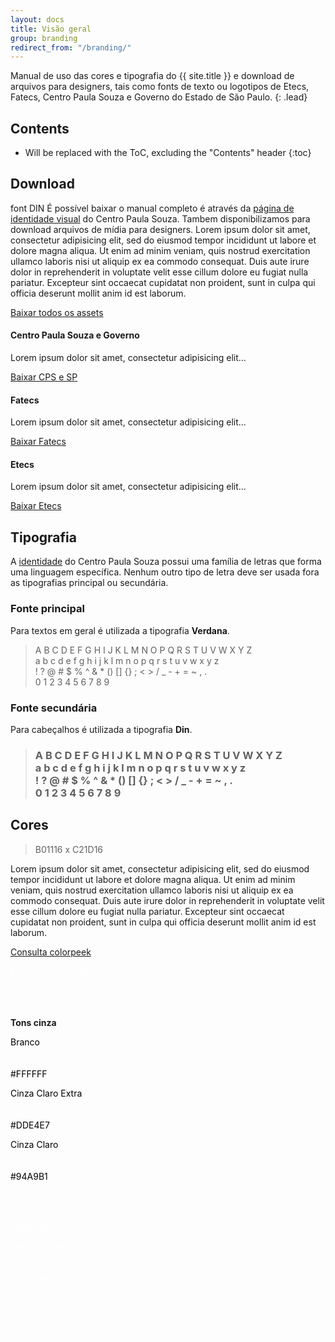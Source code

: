 ```yaml
---
layout: docs
title: Visão geral
group: branding
redirect_from: "/branding/"
---
```


Manual de uso das cores e tipografia do {{ site.title }} e download de arquivos para designers, tais como fonts de texto ou logotipos de Etecs, Fatecs, Centro Paula Souza e Governo do Estado de São Paulo.
{: .lead}

## Contents

* Will be replaced with the ToC, excluding the "Contents" header
{:toc}

## Download

font DIN
É possível baixar o manual completo é através da [página de identidade visual](http://www.centropaulasouza.sp.gov.br/quem-somos/manual-de-identidade-logo-novo/default.asp) do Centro Paula Souza.
Tambem disponibilizamos para download arquivos de mídia para designers.
Lorem ipsum dolor sit amet, consectetur adipisicing elit, sed do eiusmod
tempor incididunt ut labore et dolore magna aliqua. Ut enim ad minim veniam,
quis nostrud exercitation ullamco laboris nisi ut aliquip ex ea commodo
consequat. Duis aute irure dolor in reprehenderit in voluptate velit esse
cillum dolore eu fugiat nulla pariatur. Excepteur sint occaecat cupidatat non
proident, sunt in culpa qui officia deserunt mollit anim id est laborum.

<p><a href="" class="btn btn-md btn-outline btn-block">Baixar todos os assets</a></p>

<div class="row">
  <div class="col-sm-4">
    <h4>Centro Paula Souza e Governo</h4>
    <p>Lorem ipsum dolor sit amet, consectetur adipisicing elit...</p>
    <p><a href="" class="btn btn-md btn-outline">Baixar CPS e SP</a></p>
  </div>
  <div class="col-sm-4">
    <h4>Fatecs</h4>
    <p>Lorem ipsum dolor sit amet, consectetur adipisicing elit...</p>
    <p><a href="" class="btn btn-md btn-outline">Baixar Fatecs</a></p>
  </div>
  <div class="col-sm-4">
    <h4>Etecs</h4>
    <p>Lorem ipsum dolor sit amet, consectetur adipisicing elit...</p>
    <p><a href="" class="btn btn-md btn-outline">Baixar Etecs</a></p>
  </div>
</div>

## Tipografia

A [identidade](http://www.centropaulasouza.sp.gov.br/quem-somos/manual-de-identidade-logo-novo/manual/manual-centro-paula-souza-2015-set.pdf) do Centro Paula Souza possui uma família de letras que forma uma linguagem específica. Nenhum outro tipo de letra deve ser usada fora as tipografias principal ou secundária.

### Fonte principal

Para textos em geral é utilizada a tipografia **Verdana**.

<blockquote>
<p>A B C D E F G H I J K L M N O P Q R S T U V W X Y Z<br>
a b c d e f g h i j k l m n o p q r s t u v w x y z<br>
! ? @ # $ % ^ & * () [] {} ; < > / _ - + = ~ , .<br>
0 1 2 3 4 5 6 7 8 9</p>
</blockquote>

### Fonte secundária

Para cabeçalhos é utilizada a tipografia **Din**.

<blockquote>
<h3>A B C D E F G H I J K L M N O P Q R S T U V W X Y Z<br>
a b c d e f g h i j k l m n o p q r s t u v w x y z<br>
! ? @ # $ % ^ & * () [] {} ; < > / _ - + = ~ , .<br>
0 1 2 3 4 5 6 7 8 9</h3>
</blockquote>

## Cores

> B01116 x C21D16

Lorem ipsum dolor sit amet, consectetur adipisicing elit, sed do eiusmod
tempor incididunt ut labore et dolore magna aliqua. Ut enim ad minim veniam,
quis nostrud exercitation ullamco laboris nisi ut aliquip ex ea commodo
consequat. Duis aute irure dolor in reprehenderit in voluptate velit esse
cillum dolore eu fugiat nulla pariatur. Excepteur sint occaecat cupidatat non
proident, sunt in culpa qui officia deserunt mollit anim id est laborum.

<p><a href="http://colorpeek.com/#C21D16,ffffff,dde4e7,94a9b1,688590,4d6269,283337" class="btn btn-sm btn-default">Consulta colorpeek</a></p>
<div class="row">
    <div class="col-sm-12">
        <div class="thumbnail docs-palette palette-fatec-principal-bg" style="color:#fff">
            <p>Principal Fatec (Vermelho)
                <br>
                <br>
                <br>#C21D16</p>
        </div>
    </div>
</div>
<p><b>Tons cinza</b></p>
<div class="row">
    <div class="col-sm-2">
        <div class="thumbnail docs-palette palette-branco-bg" style="color:#000" style="color:#fff">
            <p>Branco
                <br>
                <br>
                <br>#FFFFFF</p>
        </div>
    </div>
    <div class="col-sm-2">
        <div class="thumbnail docs-palette palette-cinza-claro-extra-bg" style="color:#000">
            <p>Cinza Claro Extra
                <br>
                <br>
                <br>#DDE4E7</p>
        </div>
    </div>
    <div class="col-sm-2">
        <div class="thumbnail docs-palette palette-cinza-claro-bg" style="color:#000">
            <p>Cinza Claro
                <br>
                <br>
                <br>#94A9B1</p>
        </div>
    </div>
    <div class="col-sm-2">
        <div class="thumbnail docs-palette palette-cinza-bg" style="color:#fff">
            <p>Cinza
                <br>
                <br>
                <br>#688590</p>
        </div>
    </div>
    <div class="col-sm-2">
        <div class="thumbnail docs-palette palette-cinza-escuro-bg" style="color:#fff">
            <p>Cinza Escuro
                <br>
                <br>
                <br>#4D6269</p>
        </div>
    </div>
    <div class="col-sm-2">
        <div class="thumbnail docs-palette palette-cinza-escuro-extra-bg" style="color:#fff">
            <p>Cinza Escuro Extra
                <br>
                <br>
                <br>#283337</p>
        </div>
    </div>
</div>
